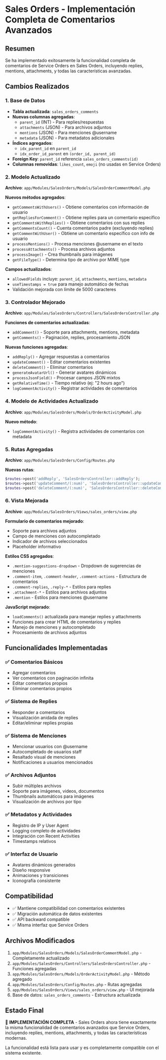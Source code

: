 # Sales Orders - Implementación Completa de Comentarios Avanzados

## Resumen
Se ha implementado exitosamente la funcionalidad completa de comentarios de Service Orders en Sales Orders, incluyendo replies, mentions, attachments, y todas las características avanzadas.

## Cambios Realizados

### 1. Base de Datos
- **Tabla actualizada**: `sales_orders_comments`
- **Nuevas columnas agregadas**:
  - `parent_id` (INT) - Para replies/respuestas
  - `attachments` (JSON) - Para archivos adjuntos
  - `mentions` (JSON) - Para menciones @username
  - `metadata` (JSON) - Para metadatos adicionales
- **Índices agregados**:
  - `idx_parent_id` en `parent_id`
  - `idx_order_id_parent` en `(order_id, parent_id)`
- **Foreign Key**: `parent_id` referencia `sales_orders_comments(id)`
- **Columnas removidas**: `likes_count`, `emoji` (no usadas en Service Orders)

### 2. Modelo Actualizado
**Archivo**: `app/Modules/SalesOrders/Models/SalesOrderCommentModel.php`

**Nuevos métodos agregados**:
- `getCommentsWithUsers()` - Obtiene comentarios con información de usuario
- `getRepliesForComment()` - Obtiene replies para un comentario específico
- `getCommentsWithReplies()` - Obtiene comentarios con sus replies
- `getCommentsCount()` - Cuenta comentarios padre (excluyendo replies)
- `getCommentWithUser()` - Obtiene un comentario específico con info de usuario
- `processMentions()` - Procesa menciones @username en el texto
- `processAttachments()` - Procesa archivos adjuntos
- `processImage()` - Crea thumbnails para imágenes
- `getFileType()` - Determina tipo de archivo por MIME type

**Campos actualizados**:
- `allowedFields` incluye: `parent_id`, `attachments`, `mentions`, `metadata`
- `useTimestamps = true` para manejo automático de fechas
- Validación mejorada con límite de 5000 caracteres

### 3. Controlador Mejorado
**Archivo**: `app/Modules/SalesOrders/Controllers/SalesOrdersController.php`

**Funciones de comentarios actualizadas**:
- `addComment()` - Soporte para attachments, mentions, metadata
- `getComments()` - Paginación, replies, procesamiento JSON

**Nuevas funciones agregadas**:
- `addReply()` - Agregar respuestas a comentarios
- `updateComment()` - Editar comentarios existentes
- `deleteComment()` - Eliminar comentarios
- `generateAvatarUrl()` - Generar avatares dinámicos
- `processJsonField()` - Procesar campos JSON mixtos
- `getRelativeTime()` - Tiempo relativo (ej: "2 hours ago")
- `logCommentActivity()` - Registrar actividades de comentarios

### 4. Modelo de Actividades Actualizado
**Archivo**: `app/Modules/SalesOrders/Models/OrderActivityModel.php`

**Nuevo método**:
- `logCommentActivity()` - Registra actividades de comentarios con metadata

### 5. Rutas Agregadas
**Archivo**: `app/Modules/SalesOrders/Config/Routes.php`

**Nuevas rutas**:
```php
$routes->post('addReply', 'SalesOrdersController::addReply');
$routes->post('updateComment/(:num)', 'SalesOrdersController::updateComment/$1');
$routes->post('deleteComment/(:num)', 'SalesOrdersController::deleteComment/$1');
```

### 6. Vista Mejorada
**Archivo**: `app/Modules/SalesOrders/Views/sales_orders/view.php`

**Formulario de comentarios mejorado**:
- Soporte para archivos adjuntos
- Campo de menciones con autocompletado
- Indicador de archivos seleccionados
- Placeholder informativo

**Estilos CSS agregados**:
- `.mention-suggestions-dropdown` - Dropdown de sugerencias de menciones
- `.comment-item`, `.comment-header`, `.comment-actions` - Estructura de comentarios
- `.comment-replies`, `.reply-*` - Estilos para replies
- `.attachment-*` - Estilos para archivos adjuntos
- `.mention` - Estilos para menciones @username

**JavaScript mejorado**:
- `loadComments()` actualizada para manejar replies y attachments
- Funciones para crear HTML de comentarios y replies
- Manejo de menciones y autocompletado
- Procesamiento de archivos adjuntos

## Funcionalidades Implementadas

### ✅ Comentarios Básicos
- Agregar comentarios
- Ver comentarios con paginación infinita
- Editar comentarios propios
- Eliminar comentarios propios

### ✅ Sistema de Replies
- Responder a comentarios
- Visualización anidada de replies
- Editar/eliminar replies propias

### ✅ Sistema de Menciones
- Mencionar usuarios con @username
- Autocompletado de usuarios staff
- Resaltado visual de menciones
- Notificaciones a usuarios mencionados

### ✅ Archivos Adjuntos
- Subir múltiples archivos
- Soporte para imágenes, videos, documentos
- Thumbnails automáticos para imágenes
- Visualización de archivos por tipo

### ✅ Metadatos y Actividades
- Registro de IP y User Agent
- Logging completo de actividades
- Integración con Recent Activities
- Timestamps relativos

### ✅ Interfaz de Usuario
- Avatares dinámicos generados
- Diseño responsive
- Animaciones y transiciones
- Iconografía consistente

## Compatibilidad
- ✅ Mantiene compatibilidad con comentarios existentes
- ✅ Migración automática de datos existentes
- ✅ API backward compatible
- ✅ Misma interfaz que Service Orders

## Archivos Modificados
1. `app/Modules/SalesOrders/Models/SalesOrderCommentModel.php` - Completamente actualizado
2. `app/Modules/SalesOrders/Controllers/SalesOrdersController.php` - Funciones agregadas
3. `app/Modules/SalesOrders/Models/OrderActivityModel.php` - Método agregado
4. `app/Modules/SalesOrders/Config/Routes.php` - Rutas agregadas
5. `app/Modules/SalesOrders/Views/sales_orders/view.php` - UI mejorada
6. Base de datos: `sales_orders_comments` - Estructura actualizada

## Estado Final
🎉 **IMPLEMENTACIÓN COMPLETA** - Sales Orders ahora tiene exactamente la misma funcionalidad de comentarios avanzados que Service Orders, incluyendo replies, mentions, attachments, y todas las características modernas.

La funcionalidad está lista para usar y es completamente compatible con el sistema existente. 